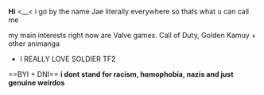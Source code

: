 
**Hi** <__< i go by the name Jae literally everywhere so thats what u can call me  

my main interests right now are Valve games. Call of Duty, Golden Kamuy + other animanga
 -   I REALLY LOVE SOLDIER TF2             

 ==BYI + DNI==
**i dont stand for racism, homophobia, nazis and just genuine weirdos** 
   

